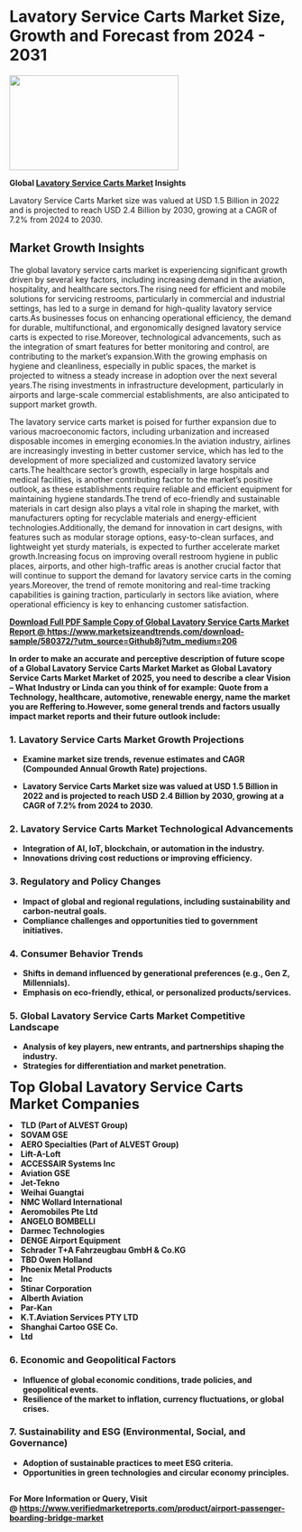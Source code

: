<H1>Lavatory Service Carts Market Size, Growth and Forecast from 2024 - 2031</H1><img class="aligncenter size-medium wp-image-584254" src="https://thirdeyenews.in/wp-content/uploads/2024/09/Global-Market-Research-300x168.jpeg" alt="" width="300" height="168" /><p><strong>Global&nbsp;<a href="https://www.marketsizeandtrends.com/download-sample/580372/?utm_source=Github8j?utm_medium=206">Lavatory Service Carts Market</a> Insights</strong></p><p>Lavatory Service Carts Market size was valued at USD 1.5 Billion in 2022 and is projected to reach USD 2.4 Billion by 2030, growing at a CAGR of 7.2% from 2024 to 2030.</p><p><h2>Market Growth Insights</h2> <p>The global lavatory service carts market is experiencing significant growth driven by several key factors, including increasing demand in the aviation, hospitality, and healthcare sectors.The rising need for efficient and mobile solutions for servicing restrooms, particularly in commercial and industrial settings, has led to a surge in demand for high-quality lavatory service carts.As businesses focus on enhancing operational efficiency, the demand for durable, multifunctional, and ergonomically designed lavatory service carts is expected to rise.Moreover, technological advancements, such as the integration of smart features for better monitoring and control, are contributing to the market’s expansion.With the growing emphasis on hygiene and cleanliness, especially in public spaces, the market is projected to witness a steady increase in adoption over the next several years.The rising investments in infrastructure development, particularly in airports and large-scale commercial establishments, are also anticipated to support market growth.</p> <p><strong><a href="#"></a></strong></p> <p>The lavatory service carts market is poised for further expansion due to various macroeconomic factors, including urbanization and increased disposable incomes in emerging economies.In the aviation industry, airlines are increasingly investing in better customer service, which has led to the development of more specialized and customized lavatory service carts.The healthcare sector’s growth, especially in large hospitals and medical facilities, is another contributing factor to the market’s positive outlook, as these establishments require reliable and efficient equipment for maintaining hygiene standards.The trend of eco-friendly and sustainable materials in cart design also plays a vital role in shaping the market, with manufacturers opting for recyclable materials and energy-efficient technologies.Additionally, the demand for innovation in cart designs, with features such as modular storage options, easy-to-clean surfaces, and lightweight yet sturdy materials, is expected to further accelerate market growth.Increasing focus on improving overall restroom hygiene in public places, airports, and other high-traffic areas is another crucial factor that will continue to support the demand for lavatory service carts in the coming years.Moreover, the trend of remote monitoring and real-time tracking capabilities is gaining traction, particularly in sectors like aviation, where operational efficiency is key to enhancing customer satisfaction.<p><strong><a href="#"></p><p><span class=""><strong>Download Full PDF Sample Copy of Global Lavatory Service Carts Market Report</strong> @ <a href="https://www.marketsizeandtrends.com/download-sample/580372/?utm_source=Github8j?utm_medium=206" target="_blank">https://www.marketsizeandtrends.com/download-sample/580372/?utm_source=Github8j?utm_medium=206</a></span></p><p>In order to make an accurate and perceptive description of future scope of a Global&nbsp;Lavatory Service Carts Market Market as Global&nbsp;Lavatory Service Carts Market Market of 2025, you need to describe a clear Vision &ndash; What Industry or Linda can you think of for example: Quote from a Technology, healthcare, automotive, renewable energy, name the market you are Reffering to.However, some general trends and factors usually impact market reports and their future outlook include:</p><h3>1.&nbsp;<strong>Lavatory Service Carts Market Growth Projections</strong></h3><ul><li>Examine market size trends, revenue estimates and CAGR (Compounded Annual Growth Rate) projections.</li><li><p>Lavatory Service Carts Market size was valued at USD 1.5 Billion in 2022 and is projected to reach USD 2.4 Billion by 2030, growing at a CAGR of 7.2% from 2024 to 2030.</p></li></ul><h3>2.&nbsp;<strong>Lavatory Service Carts Market Technological Advancements</strong></h3><ul><li>Integration of AI, IoT, blockchain, or automation in the industry.</li><li>Innovations driving cost reductions or improving efficiency.</li></ul><h3>3.&nbsp;<strong>Regulatory and Policy Changes</strong></h3><ul><li>Impact of global and regional regulations, including sustainability and carbon-neutral goals.</li><li>Compliance challenges and opportunities tied to government initiatives.</li></ul><h3>4.&nbsp;<strong>Consumer Behavior Trends</strong></h3><ul><li>Shifts in demand influenced by generational preferences (e.g., Gen Z, Millennials).</li><li>Emphasis on eco-friendly, ethical, or personalized products/services.</li></ul><h3>5.&nbsp;<strong>Global Lavatory Service Carts Market Competitive Landscape</strong></h3><ul><li>Analysis of key players, new entrants, and partnerships shaping the industry.</li><li>Strategies for differentiation and market penetration.</li></ul><p data-pm-slice="1 1 []"><span style="color: inherit; font-family: inherit; font-size: 25px;">Top Global Lavatory Service Carts Market Companies</span></p><div class="" data-test-id=""><p><li>TLD (Part of ALVEST Group)</li><li> SOVAM GSE</li><li> AERO Specialties (Part of ALVEST Group)</li><li> Lift-A-Loft</li><li> ACCESSAIR Systems Inc</li><li> Aviation GSE</li><li> Jet-Tekno</li><li> Weihai Guangtai</li><li> NMC Wollard International</li><li> Aeromobiles Pte Ltd</li><li> ANGELO BOMBELLI</li><li> Darmec Technologies</li><li> DENGE Airport Equipment</li><li> Schrader T+A Fahrzeugbau GmbH & Co.KG</li><li> TBD Owen Holland</li><li> Phoenix Metal Products</li><li> Inc</li><li> Stinar Corporation</li><li> Alberth Aviation</li><li> Par-Kan</li><li> K.T.Aviation Services PTY LTD</li><li> Shanghai Cartoo GSE Co.</li><li> Ltd</li></p></div><h3>6.&nbsp;<strong>Economic and Geopolitical Factors</strong></h3><ul><li>Influence of global economic conditions, trade policies, and geopolitical events.</li><li>Resilience of the market to inflation, currency fluctuations, or global crises.</li></ul><h3>7.&nbsp;<strong>Sustainability and ESG (Environmental, Social, and Governance)</strong></h3><ul><li>Adoption of sustainable practices to meet ESG criteria.</li><li>Opportunities in green technologies and circular economy principles.</li></ul><h2><strong style="font-size: 14px;">For More Information or Query, Visit @&nbsp;</strong><a style="background-color: #ffffff; font-size: 14px;" href="https://www.marketsizeandtrends.com/report/lavatory-service-carts-market/" target="_blank">https://www.verifiedmarketreports.com/product/airport-passenger-boarding-bridge-market</a></h2>